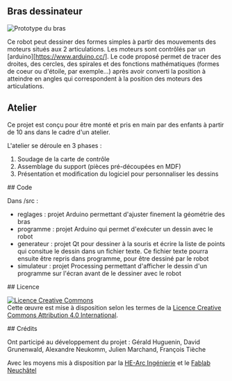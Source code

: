 ## Bras dessinateur

![Prototype du bras](http://www.he-arc.ch/sites/www.he-arc.ch/files/ING/haute-ecole-arc-ingenierie-atelier-robot-dessinateur.jpg "Prototype du bras")

Ce robot peut dessiner des formes simples à partir des mouvements des moteurs situés aux 2 articulations. Les moteurs sont contrôlés par un [arduino][https://www.arduino.cc/]. Le code proposé permet de tracer des droites, des cercles, des spirales et des fonctions mathématiques (formes de coeur ou d'étoile, par exemple...) après avoir converti la position à atteindre en angles qui correspondent à la position des moteurs des articulations.

## Atelier 

Ce projet est conçu pour être monté et pris en main par des enfants à partir de 10 ans dans le cadre d'un atelier.

L'atelier se déroule en 3 phases :

1. Soudage de la carte de contrôle 
2. Assemblage du support (pièces pré-découpées en MDF)
3. Présentation et modification du logiciel pour personnaliser les dessins

## Code 

Dans /src :

* reglages : projet Arduino permettant d'ajuster finement la géométrie des bras
* programme : projet Arduino qui permet d'exécuter un dessin avec le robot
* generateur : projet Qt pour dessiner à la souris et écrire la liste de points qui consitue le dessin dans un fichier texte. Ce fichier texte pourra ensuite être repris dans programme, pour être dessiné par le robot
* simulateur : projet Processing permettant d'afficher le dessin d'un programme sur l'écran avant de le dessiner avec le robot

## Licence

<a rel="license" href="http://creativecommons.org/licenses/by/4.0/"><img alt="Licence Creative Commons" style="border-width:0" src="https://i.creativecommons.org/l/by/4.0/88x31.png" /></a><br />Cette œuvre est mise à disposition selon les termes de la <a rel="license" href="http://creativecommons.org/licenses/by/4.0/">Licence Creative Commons Attribution 4.0 International</a>.

## Crédits

Ont participé au développement du projet : Gérald Huguenin, David Grunenwald, Alexandre Neukomm, Julien Marchand, François Tièche

Avec les moyens mis à disposition par la [HE-Arc Ingénierie](http://www.he-arc.ch/ingenierie) et le [Fablab Neuchâtel](http://fablab-neuch.ch/)